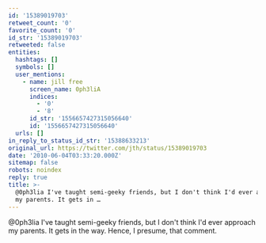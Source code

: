 ```yaml
---
id: '15389019703'
retweet_count: '0'
favorite_count: '0'
id_str: '15389019703'
retweeted: false
entities:
  hashtags: []
  symbols: []
  user_mentions:
    - name: jill free
      screen_name: 0ph3liA
      indices:
        - '0'
        - '8'
      id_str: '1556657427315056640'
      id: '1556657427315056640'
  urls: []
in_reply_to_status_id_str: '15388633213'
original_url: https://twitter.com/jth/status/15389019703
date: '2010-06-04T03:33:20.000Z'
sitemap: false
robots: noindex
reply: true
title: >-
  @0ph3lia I've taught semi-geeky friends, but I don't think I'd ever approach
  my parents. It gets in …
---
```


@0ph3lia I've taught semi-geeky friends, but I don't think I'd ever approach my parents. It gets in the way. Hence, I presume, that comment.